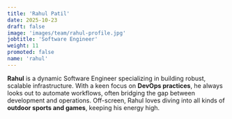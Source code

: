 ```yaml
---
title: 'Rahul Patil'
date: 2025-10-23
draft: false
image: 'images/team/rahul-profile.jpg'
jobtitle: 'Software Engineer'
weight: 11
promoted: false
name: 'rahul'
---
```


**Rahul** is a dynamic Software Engineer specializing in building robust, scalable infrastructure. With a keen focus on **DevOps practices**, he always looks out to automate workflows, often bridging the gap between development and operations. Off-screen, Rahul loves diving into all kinds of **outdoor sports and games**, keeping his energy high.